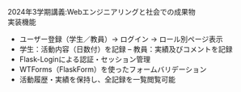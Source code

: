 2024年3学期講義:Webエンジニアリングと社会での成果物  
実装機能
- ユーザー登録（学生／教員）→ ログイン → ロール別ページ表示
- 学生：活動内容（日数付）を記録
– 教員：実績及びコメントを記録
- Flask-Loginによる認証・セッション管理
- WTForms（FlaskForm）を使ったフォームバリデーション
- 活動履歴・実績を保持し、全記録を一覧閲覧可能
